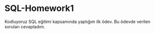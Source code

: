 # SQL-Homework1
Kodluyoruz SQL eğitimi kapsamında yaptığım ilk ödev. Bu ödevde verilen soruları cevapladım.
